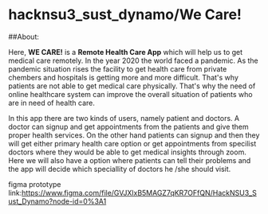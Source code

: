 # hacknsu3_sust_dynamo/We Care!

##About:

Here, **WE CARE!** is a **Remote Health Care App** which will help us to get medical care remotely. In the year 2020 the world faced a pandemic. As the pandemic situation rises the facility to get health care from private chembers and hospitals is getting more and more difficult. That's why patients are not able to get medical care physically. That's why the need of online healthcare system can improve the overall situation of patients who are in need of health care. 

In this app there are two kinds of users, namely patient and doctors. A doctor can signup and get appointments from the patients and give them proper health services.
On the other hand patients can signup and then they will get either primary health care option or get appointments from specilist doctors where they would be able to get medical insights through zoom.
Here we will also have a option where patients can tell their problems and the app will decide which speciallity of doctors he /she should visit.

figma prototype link:https://www.figma.com/file/GVJXlxB5MAGZ7qKR7OFfQN/HackNSU3_Sust_Dynamo?node-id=0%3A1
